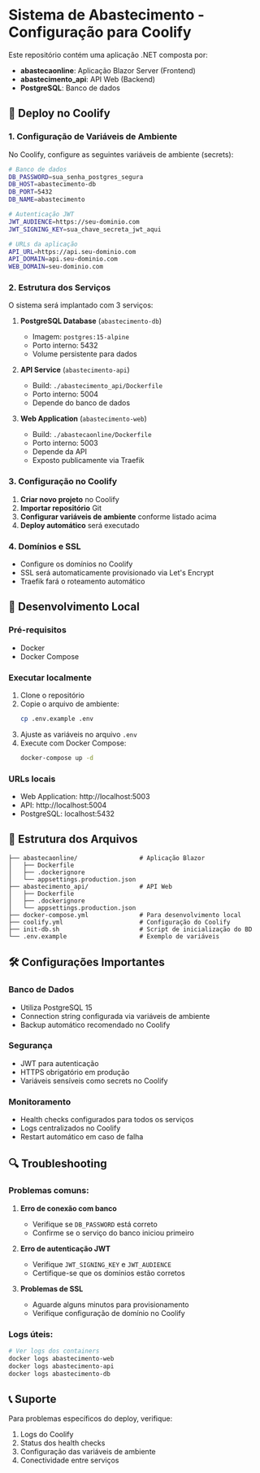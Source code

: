 # Sistema de Abastecimento - Configuração para Coolify

Este repositório contém uma aplicação .NET composta por:
- **abastecaonline**: Aplicação Blazor Server (Frontend)
- **abastecimento_api**: API Web (Backend)
- **PostgreSQL**: Banco de dados

## 🚀 Deploy no Coolify

### 1. Configuração de Variáveis de Ambiente

No Coolify, configure as seguintes variáveis de ambiente (secrets):

```bash
# Banco de dados
DB_PASSWORD=sua_senha_postgres_segura
DB_HOST=abastecimento-db
DB_PORT=5432
DB_NAME=abastecimento

# Autenticação JWT
JWT_AUDIENCE=https://seu-dominio.com
JWT_SIGNING_KEY=sua_chave_secreta_jwt_aqui

# URLs da aplicação
API_URL=https://api.seu-dominio.com
API_DOMAIN=api.seu-dominio.com
WEB_DOMAIN=seu-dominio.com
```

### 2. Estrutura dos Serviços

O sistema será implantado com 3 serviços:

1. **PostgreSQL Database** (`abastecimento-db`)
   - Imagem: `postgres:15-alpine`
   - Porto interno: 5432
   - Volume persistente para dados

2. **API Service** (`abastecimento-api`)
   - Build: `./abastecimento_api/Dockerfile`
   - Porto interno: 5004
   - Depende do banco de dados

3. **Web Application** (`abastecimento-web`)
   - Build: `./abastecaonline/Dockerfile`
   - Porto interno: 5003
   - Depende da API
   - Exposto publicamente via Traefik

### 3. Configuração no Coolify

1. **Criar novo projeto** no Coolify
2. **Importar repositório** Git
3. **Configurar variáveis de ambiente** conforme listado acima
4. **Deploy automático** será executado

### 4. Domínios e SSL

- Configure os domínios no Coolify
- SSL será automaticamente provisionado via Let's Encrypt
- Traefik fará o roteamento automático

## 🔧 Desenvolvimento Local

### Pré-requisitos
- Docker
- Docker Compose

### Executar localmente

1. Clone o repositório
2. Copie o arquivo de ambiente:
   ```bash
   cp .env.example .env
   ```
3. Ajuste as variáveis no arquivo `.env`
4. Execute com Docker Compose:
   ```bash
   docker-compose up -d
   ```

### URLs locais
- Web Application: http://localhost:5003
- API: http://localhost:5004
- PostgreSQL: localhost:5432

## 📝 Estrutura dos Arquivos

```
├── abastecaonline/                 # Aplicação Blazor
│   ├── Dockerfile
│   ├── .dockerignore
│   └── appsettings.production.json
├── abastecimento_api/              # API Web
│   ├── Dockerfile
│   ├── .dockerignore
│   └── appsettings.production.json
├── docker-compose.yml              # Para desenvolvimento local
├── coolify.yml                     # Configuração do Coolify
├── init-db.sh                      # Script de inicialização do BD
└── .env.example                    # Exemplo de variáveis
```

## 🛠️ Configurações Importantes

### Banco de Dados
- Utiliza PostgreSQL 15
- Connection string configurada via variáveis de ambiente
- Backup automático recomendado no Coolify

### Segurança
- JWT para autenticação
- HTTPS obrigatório em produção
- Variáveis sensíveis como secrets no Coolify

### Monitoramento
- Health checks configurados para todos os serviços
- Logs centralizados no Coolify
- Restart automático em caso de falha

## 🔍 Troubleshooting

### Problemas comuns:

1. **Erro de conexão com banco**
   - Verifique se `DB_PASSWORD` está correto
   - Confirme se o serviço do banco iniciou primeiro

2. **Erro de autenticação JWT**
   - Verifique `JWT_SIGNING_KEY` e `JWT_AUDIENCE`
   - Certifique-se que os domínios estão corretos

3. **Problemas de SSL**
   - Aguarde alguns minutos para provisionamento
   - Verifique configuração de domínio no Coolify

### Logs úteis:
```bash
# Ver logs dos containers
docker logs abastecimento-web
docker logs abastecimento-api
docker logs abastecimento-db
```

## 📞 Suporte

Para problemas específicos do deploy, verifique:
1. Logs do Coolify
2. Status dos health checks
3. Configuração das variáveis de ambiente
4. Conectividade entre serviços
